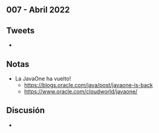 007 - Abril 2022
--

## Tweets

* 

## Notas

* La JavaOne ha vuelto! 
  - https://blogs.oracle.com/java/post/javaone-is-back 
  - https://www.oracle.com/cloudworld/javaone/

## Discusión

* 